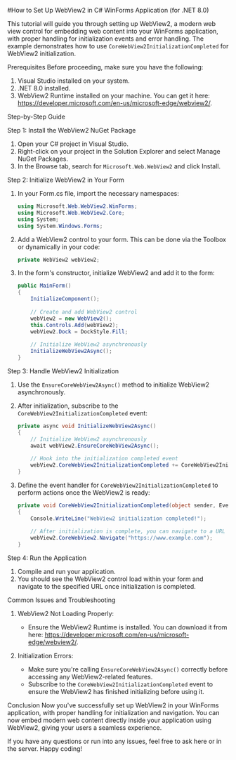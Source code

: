 
#How to Set Up WebView2 in C# WinForms Application (for .NET 8.0)

This tutorial will guide you through setting up WebView2, a modern web view control for embedding web content into your WinForms application, with proper handling for initialization events and error handling. The example demonstrates how to use `CoreWebView2InitializationCompleted` for WebView2 initialization.

Prerequisites
Before proceeding, make sure you have the following:
1. Visual Studio installed on your system.
2. .NET 8.0 installed.
3. WebView2 Runtime installed on your machine. You can get it here: https://developer.microsoft.com/en-us/microsoft-edge/webview2/.

Step-by-Step Guide

Step 1: Install the WebView2 NuGet Package
1. Open your C# project in Visual Studio.
2. Right-click on your project in the Solution Explorer and select Manage NuGet Packages.
3. In the Browse tab, search for `Microsoft.Web.WebView2` and click Install.

Step 2: Initialize WebView2 in Your Form
1. In your Form.cs file, import the necessary namespaces:

    ```csharp
    using Microsoft.Web.WebView2.WinForms;
    using Microsoft.Web.WebView2.Core;
    using System;
    using System.Windows.Forms;
    ```

2. Add a WebView2 control to your form. This can be done via the Toolbox or dynamically in your code:

    ```csharp
    private WebView2 webView2;
    ```

3. In the form's constructor, initialize WebView2 and add it to the form:

    ```csharp
    public MainForm()
    {
        InitializeComponent();
        
        // Create and add WebView2 control
        webView2 = new WebView2();
        this.Controls.Add(webView2);
        webView2.Dock = DockStyle.Fill;
        
        // Initialize WebView2 asynchronously
        InitializeWebView2Async();
    }
    ```

Step 3: Handle WebView2 Initialization
1. Use the `EnsureCoreWebView2Async()` method to initialize WebView2 asynchronously.
2. After initialization, subscribe to the `CoreWebView2InitializationCompleted` event:

    ```csharp
    private async void InitializeWebView2Async()
    {
        // Initialize WebView2 asynchronously
        await webView2.EnsureCoreWebView2Async();
        
        // Hook into the initialization completed event
        webView2.CoreWebView2InitializationCompleted += CoreWebView2InitializationCompleted;
    }
    ```

3. Define the event handler for `CoreWebView2InitializationCompleted` to perform actions once the WebView2 is ready:

    ```csharp
    private void CoreWebView2InitializationCompleted(object sender, EventArgs e)
    {
        Console.WriteLine("WebView2 initialization completed!");
        
        // After initialization is complete, you can navigate to a URL
        webView2.CoreWebView2.Navigate("https://www.example.com");
    }
    ```

Step 4: Run the Application
1. Compile and run your application.
2. You should see the WebView2 control load within your form and navigate to the specified URL once initialization is completed.

Common Issues and Troubleshooting
1. WebView2 Not Loading Properly:
    - Ensure the WebView2 Runtime is installed. You can download it from here: https://developer.microsoft.com/en-us/microsoft-edge/webview2/.
    
2. Initialization Errors:
    - Make sure you're calling `EnsureCoreWebView2Async()` correctly before accessing any WebView2-related features.
    - Subscribe to the `CoreWebView2InitializationCompleted` event to ensure the WebView2 has finished initializing before using it.

Conclusion
Now you've successfully set up WebView2 in your WinForms application, with proper handling for initialization and navigation. You can now embed modern web content directly inside your application using WebView2, giving your users a seamless experience.

If you have any questions or run into any issues, feel free to ask here or in the server. Happy coding!
